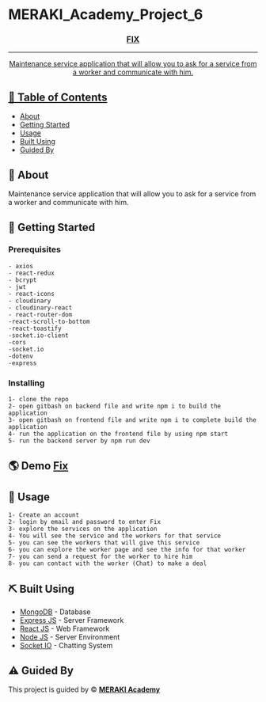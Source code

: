 # MERAKI_Academy_Project_6

<p align="center">
  <a href="" rel="noopener">
 <!-- <img width=200px height=200px src="" alt="Project logo"></a> -->
</p>

<h3 align="center">FIX</h3>

---

<p align="center"> Maintenance service application that will allow you to ask for a service from a worker and communicate with him.
    <br> 
</p>

## 📝 Table of Contents

- [About](#about)
- [Getting Started](#getting_started)
- [Usage](#usage)
- [Built Using](#built_using)
- [Guided By](#guided_by)

## 🧐 About <a name = "about"></a>

Maintenance service application that will allow you to ask for a service from a worker and communicate with him.

## 🏁 Getting Started <a name = "getting_started"></a>

### Prerequisites

```
- axios
- react-redux
- bcrypt
- jwt
- react-icons
- cloudinary
- cloudinary-react
- react-router-dom
-react-scroll-to-bottom
-react-toastify
-socket.io-client
-cors
-socket.io
-dotenv
-express

```

### Installing

```
1- clone the repo
2- open gitbash on backend file and write npm i to build the application
3- open gitbash on frontend file and write npm i to complete build the application
4- run the application on the frontend file by using npm start
5- run the backend server by npm run dev

```

## 🌎 Demo <a name="Demo"></a> **[Fix](https://fix.netlify.app/)**

## 🎈 Usage <a name="usage"></a>

```
1- Create an account
2- login by email and password to enter Fix
3- explore the services on the application
4- You will see the service and the workers for that service
5- you can see the workers that will give this service
6- you can explore the worker page and see the info for that worker
7- you can send a request for the worker to hire him
8- you can contact with the worker (Chat) to make a deal
```

## ⛏️ Built Using <a name = "built_using"></a>

- [MongoDB](https://www.mongodb.com/) - Database
- [Express JS](https://expressjs.com/) - Server Framework
- [React JS](https://https://reactjs.org/) - Web Framework
- [Node JS](https://nodejs.org/en/) - Server Environment
- [Socket IO](https://socket.io/) - Chatting System

## ⚠️ Guided By <a name = "guided_by"></a>

This project is guided by ©️ **[MERAKI Academy](https://www.meraki-academy.org)**

